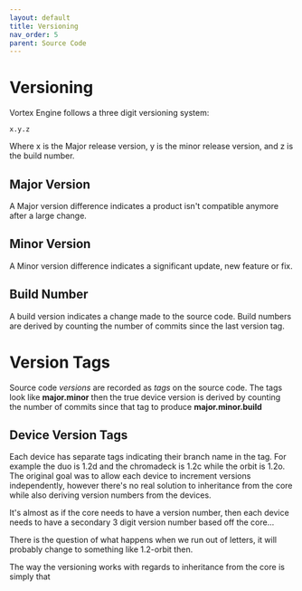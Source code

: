 ```yaml
---
layout: default
title: Versioning
nav_order: 5
parent: Source Code
---
```


# Versioning

Vortex Engine follows a three digit versioning system:

    x.y.z


Where x is the Major release version, y is the minor release version, and z is the build number.

## Major Version

A Major version difference indicates a product isn't compatible anymore after a large change.

## Minor Version

A Minor version difference indicates a significant update, new feature or fix.

## Build Number

A build version indicates a change made to the source code. Build numbers are derived by counting the number of commits since the last version tag.

# Version Tags

Source code *versions* are recorded as *tags* on the source code. The tags look like **major.minor** then the true device version is derived by counting the number of commits since that tag to produce **major.minor.build**

## Device Version Tags

Each device has separate tags indicating their branch name in the tag. For example the duo is 1.2d and the chromadeck is 1.2c while the orbit is 1.2o. The original goal was to allow each device to increment versions independently, however there's no real solution to inheritance from the core while also deriving version numbers from the devices.

It's almost as if the core needs to have a version number, then each device needs to have a secondary 3 digit version number based off the core...

There is the question of what happens when we run out of letters, it will probably change to something like 1.2-orbit then. 

The way the versioning works with regards to inheritance from the core is simply that


